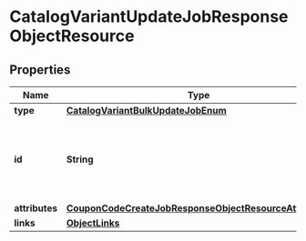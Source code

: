 # CatalogVariantUpdateJobResponseObjectResource

## Properties
Name | Type | Description | Notes
------------ | ------------- | ------------- | -------------
**type** | [**CatalogVariantBulkUpdateJobEnum**](CatalogVariantBulkUpdateJobEnum.md) |  | 
**id** | **String** | Unique identifier for retrieving the job. Generated by Klaviyo. | 
**attributes** | [**CouponCodeCreateJobResponseObjectResourceAttributes**](CouponCodeCreateJobResponseObjectResourceAttributes.md) |  | 
**links** | [**ObjectLinks**](ObjectLinks.md) |  | 
